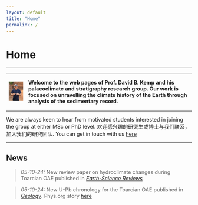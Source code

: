 ```yaml
---
layout: default
title: "Home"
permalink: /
---
```


# Home
* * *
<table>
    <tr>
        <td>
            <img src="/images/photo.jpeg" alt="David B. Kemp" style="width:160px;">
        </td>
        <td valign="top">
            <p><b><b>Welcome to the web pages of Prof. David B. Kemp and his palaeoclimate and stratigraphy research group. Our work is focused on unravelling the climate history of the Earth through analysis of the sedimentary record.</b></b></p>
        </td>
    </tr>
</table>
  
We are always keen to hear from motivated students interested in joining the group at either MSc or PhD level. 欢迎感兴趣的研究生或博士与我们联系，加入我们的研究团队. You can get in touch with us [here](mailto:davidkemp@cug.edu.cn)
* * *

## News
> *05-10-24:* New review paper on hydroclimate changes during Toarcian OAE published in [*Earth-Science Reviews*](https://www.sciencedirect.com/science/article/abs/pii/S0012825224002745)
  
> *05-10-24:* New U-Pb chronology for the Toarcian OAE published in [*Geology*](https://pubs.geoscienceworld.org/gsa/geology/article-abstract/52/12/891/648350/The-timing-and-duration-of-large-scale-carbon). Phys.org story [here](https://phys.org/news/2024-10-scientists-duration-major-hyperthermal-event.html)


